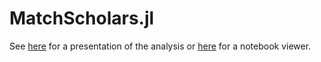 # MatchScholars.jl

See [here](https://sites.google.com/view/recreational-research/matching-scholars) for a presentation of the analysis or [here](http://nbviewer.jupyter.org/github/baggepinnen/MatchScholars.jl/blob/c092f0c92b5276542ff36ebf28465a0e78bd3900/MatchScholars.ipynb) for a notebook viewer.
